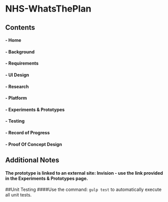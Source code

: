 # NHS-WhatsThePlan
## Contents
#### - Home
#### - Background
#### - Requirements
#### - UI Design
#### - Research
#### - Platform
#### - Experiments & Prototypes
#### - Testing
#### - Record of Progress
#### - Proof Of Concept Design

## Additional Notes
#### The prototype is linked to an external site: Invision - use the link provided in the Experiments & Prototypes page.

##Unit Testing
####Use the command: `gulp test` to automatically execute all unit tests.
